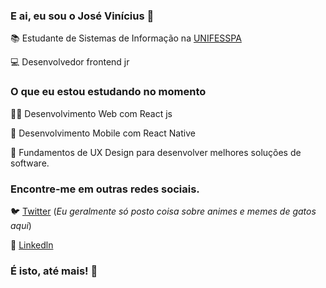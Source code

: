 ### E ai, eu sou o José Vinícius 👋

📚 Estudante de Sistemas de Informação na [UNIFESSPA](https://www.unifesspa.edu.br/)

💻 Desenvolvedor frontend jr 

<!-- 🦸‍♂️ Diretor de Marketing e Comunicação na 🦎 [exception jr](https://exceptionjr.com.br) e membro do time de projetos nas horas vagas 
-->

### O que eu estou estudando no momento

👨‍💻 Desenvolvimento Web com React js

📱 Desenvolvimento Mobile com React Native

📝 Fundamentos de UX Design para desenvolver melhores soluções de software.

### Encontre-me em outras redes sociais.

🐦 [Twitter](https://twitter.com/SaraivaZ3) (*Eu geralmente só posto coisa sobre animes e memes de gatos aqui*)

💼 [Linkedln](https://www.linkedin.com/in/josé-vinícius-barcelos-saraiva-52368a153)

### É isto, até mais! 🤙


<!--
**jbsaraiva/jbsaraiva** is a ✨ _special_ ✨ repository because its `README.md` (this file) appears on your GitHub profile.

Here are some ideas to get you started:

- 🔭 I’m currently working on ...
- 🌱 I’m currently learning ...
- 👯 I’m looking to collaborate on ...
- 🤔 I’m looking for help with ...
- 💬 Ask me about ...
- 📫 How to reach me: ...
- 😄 Pronouns: ...
- ⚡ Fun fact: ...
-->



